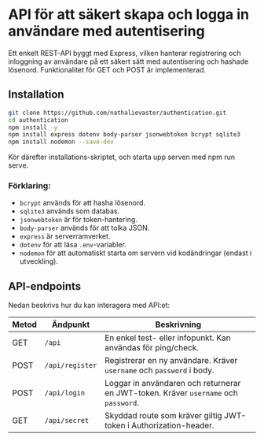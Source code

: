 # API för att säkert skapa och logga in användare med autentisering
Ett enkelt REST-API byggt med Express, vilken hanterar registrering och inloggning av användare på ett säkert sätt med autentisering och hashade lösenord. Funktionalitet för GET och POST är implementerad.

## Installation
```bash
git clone https://github.com/nathalievaster/authentication.git
cd authentication
npm install -y
npm install express dotenv body-parser jsonwebtoken bcrypt sqlite3
npm install nodemon --save-dev
```
Kör därefter installations-skriptet, och starta upp serven med npm run serve.

### Förklaring:

- `bcrypt` används för att hasha lösenord.
- `sqlite3` används som databas.
- `jsonwebtoken` är för token-hantering.
- `body-parser` används för att tolka JSON.
- `express` är serverramverket.
- `dotenv` för att läsa `.env`-variabler.
- `nodemon` för att automatiskt starta om servern vid kodändringar (endast i utveckling).


## API-endpoints

Nedan beskrivs hur du kan interagera med API:et:

| Metod | Ändpunkt         | Beskrivning                                                   |
|-------|------------------|---------------------------------------------------------------|
| GET   | `/api`           | En enkel test- eller infopunkt. Kan användas för ping/check. |
| POST  | `/api/register`  | Registrerar en ny användare. Kräver `username` och `password` i body. |
| POST  | `/api/login`     | Loggar in användaren och returnerar en JWT-token. Kräver `username` och `password`. |
| GET   | `/api/secret`    | Skyddad route som kräver giltig JWT-token i Authorization-header. |
